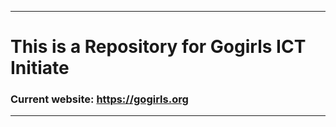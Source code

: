 ***********************
# This is a Repository for Gogirls ICT Initiate
### Current website: https://gogirls.org
*****************